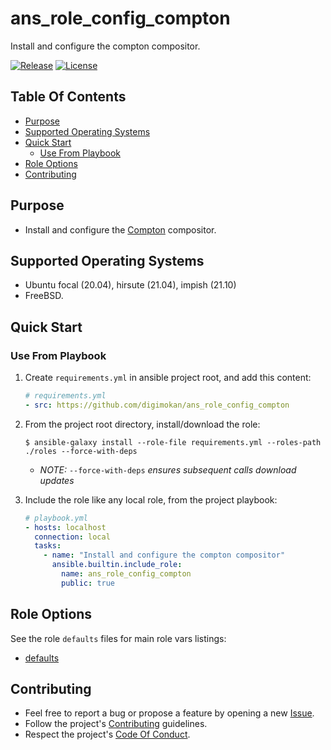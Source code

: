 # ans_role_config_compton

Install and configure the compton compositor.

[![Release](https://img.shields.io/github/release/digimokan/ans_role_config_compton.svg?label=release)](https://github.com/digimokan/ans_role_config_compton/releases/latest "Latest Release Notes")
[![License](https://img.shields.io/badge/license-MIT-blue.svg?label=license)](LICENSE.md "Project License")

## Table Of Contents

* [Purpose](#purpose)
* [Supported Operating Systems](#supported-operating-systems)
* [Quick Start](#quick-start)
    * [Use From Playbook](#use-from-playbook)
* [Role Options](#role-options)
* [Contributing](#contributing)

## Purpose

* Install and configure the [Compton](https://github.com/chjj/compton)
  compositor.

## Supported Operating Systems

* Ubuntu focal (20.04), hirsute (21.04), impish (21.10)
* FreeBSD.

## Quick Start

### Use From Playbook

1. Create `requirements.yml` in ansible project root, and add this content:

   ```yaml
   # requirements.yml
   - src: https://github.com/digimokan/ans_role_config_compton
   ```

2. From the project root directory, install/download the role:

   ```shell
   $ ansible-galaxy install --role-file requirements.yml --roles-path ./roles --force-with-deps
   ```

   * _NOTE:_ `--force-with-deps` _ensures subsequent calls download updates_

3. Include the role like any local role, from the project playbook:

   ```yaml
   # playbook.yml
   - hosts: localhost
     connection: local
     tasks:
       - name: "Install and configure the compton compositor"
         ansible.builtin.include_role:
           name: ans_role_config_compton
           public: true
   ```

## Role Options

See the role `defaults` files for main role vars listings:

  * [defaults](../defaults/main/)

## Contributing

* Feel free to report a bug or propose a feature by opening a new
  [Issue](https://github.com/digimokan/ans_role_config_compton/issues).
* Follow the project's [Contributing](CONTRIBUTING.md) guidelines.
* Respect the project's [Code Of Conduct](CODE_OF_CONDUCT.md).

